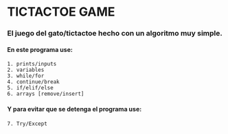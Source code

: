# TICTACTOE GAME

### El juego del gato/tictactoe hecho con un algoritmo muy simple. 

#### En este programa use:

    1. prints/inputs 
    2. variables
    3. while/for
    4. continue/break
    5. if/elif/else
    6. arrays [remove/insert]

#### Y para evitar que se detenga el programa use:

    7. Try/Except
